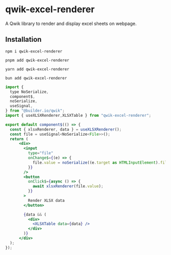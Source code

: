 # qwik-excel-renderer

A Qwik library to render and display excel sheets on webpage.

## Installation

```shell
npm i qwik-excel-renderer
```

```shell
pnpm add qwik-excel-renderer
```

```shell
yarn add qwik-excel-renderer
```

```shell
bun add qwik-excel-renderer
```

```jsx
import {
  type NoSerialize,
  component$,
  noSerialize,
  useSignal,
} from "@builder.io/qwik";
import { useXLSXRenderer,XLSXTable } from "qwik-excel-renderer";

export default component$(() => {
  const { xlsxRenderer, data } = useXLSXRenderer();
  const file = useSignal<NoSerialize<File>>();
  return (
      <div>
        <input
          type="file"
          onChange$={(e) => {
            file.value = noSerialize((e.target as HTMLInputElement).files?.[0]);
          }}
        />
        <button
          onClick$={async () => {
            await xlsxRenderer(file.value);
          }}
        >
          Render XLSX data
        </button>

        {data && (
          <div>
            <XLSXTable data={data} />
          </div>
        )}
      </div>
  );
});


```
